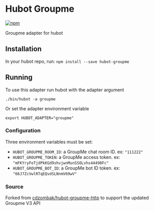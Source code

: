 # Hubot Groupme
[![npm](https://img.shields.io/npm/v/hubot-groupme.svg)](https://www.npmjs.com/package/hubot-groupme)

Groupme adapter for hubot

## Installation

In your hubot repo, run:
`npm install --save hubot-groupme`

## Running
To use this adapter run hubot with the adapter argument

`./bin/hubot -a groupme`

Or set the adapter environment variable

`export HUBOT_ADAPTER="groupme"`

### Configuration

Three environment variables must be set:

* `HUBOT_GROUPME_ROOM_ID`: a GroupMe chat room ID. ex: `"111222"`
* `HUBOT_GROUPME_TOKEN`: a GroupMe access token. ex: `"mFKYryFoTjdPkKGd9shvjwnMunSSOLvhs44498Fc"`
* `HUBOT_GROUPME_BOT_ID`: a GroupMe bot ID token. ex: `"66J7ZcVwlRTqEQvdSLNnmV69wV"`

### Source

Forked from [cdzombak/hubot-groupme-http](https://github.com/cdzombak/hubot-groupme-http)
to support the updated Groupme V3 API
